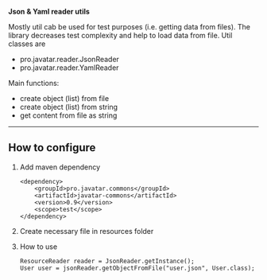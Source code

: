**Json & Yaml reader utils** 

Mostly util cab be used for test purposes (i.e. getting data from files).
The library decreases test complexity and help to load data from file.
Util classes are 
- pro.javatar.reader.JsonReader
- pro.javatar.reader.YamlReader

Main functions:
- create object (list) from file
- create object (list) from string
- get content from file as string

---

## How to configure

1. Add maven dependency
    ```
    <dependency>
        <groupId>pro.javatar.commons</groupId>
        <artifactId>javatar-commons</artifactId>
        <version>0.9</version>
        <scope>test</scope>
    </dependency>
    ```
2. Create necessary file in resources folder 

3. How to use
	```
	ResourceReader reader = JsonReader.getInstance();
	User user = jsonReader.getObjectFromFile("user.json", User.class);
	```
